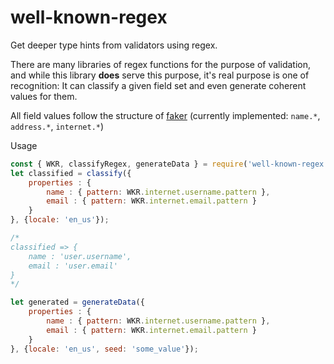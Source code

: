 well-known-regex
================

Get deeper type hints from validators using regex.

There are many libraries of regex functions for the purpose of validation, and while this library **does** serve this purpose, it's real purpose is one of recognition: It can classify a given field set and even generate coherent values for them.

All field values follow the structure of [faker](https://www.npmjs.com/package/@faker-js/faker) (currently implemented: `name.*`, `address.*`, `internet.*`)

Usage

```javascript
const { WKR, classifyRegex, generateData } = require('well-known-regex');
let classified = classify({
    properties : {
        name : { pattern: WKR.internet.username.pattern },
        email : { pattern: WKR.internet.email.pattern }
    }
}, {locale: 'en_us'});

/*
classified => {
    name : 'user.username',
    email : 'user.email'
}
*/

let generated = generateData({
    properties : {
        name : { pattern: WKR.internet.username.pattern },
        email : { pattern: WKR.internet.email.pattern }
    }
}, {locale: 'en_us', seed: 'some_value'});

```
